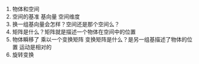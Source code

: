 1. 物体和空间
2. 空间的基准 基向量 空间维度
3. 换一组基向量会怎样？空间还是那个空间么？
4. 矩阵是什么？矩阵就是描述一个物体在空间中的位置
5. 物体瞬移了 乘以一个变换矩阵 变换矩阵是什么？是另一组基描述了物体的位置 运动是相对的
6. 旋转变换